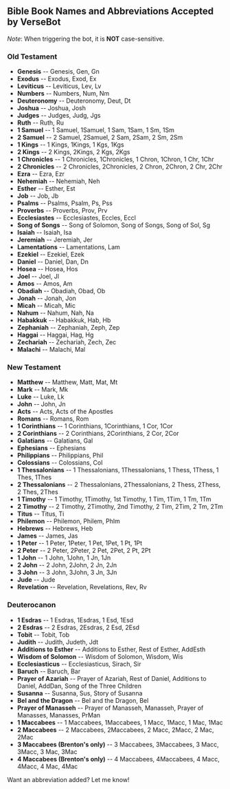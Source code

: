 ## Bible Book Names and Abbreviations Accepted by VerseBot
_Note_: When triggering the bot, it is __NOT__ case-sensitive.

### Old Testament
* __Genesis__ -- Genesis, Gen, Gn
* __Exodus__ -- Exodus, Exod, Ex
* __Leviticus__ -- Leviticus, Lev, Lv
* __Numbers__ -- Numbers, Num, Nm
* __Deuteronomy__ -- Deuteronomy, Deut, Dt
* __Joshua__ -- Joshua, Josh
* __Judges__ -- Judges, Judg, Jgs
* __Ruth__ -- Ruth, Ru
* __1 Samuel__ -- 1 Samuel, 1Samuel, 1 Sam, 1Sam, 1 Sm, 1Sm
* __2 Samuel__ -- 2 Samuel, 2Samuel, 2 Sam, 2Sam, 2 Sm, 2Sm
* __1 Kings__ -- 1 Kings, 1Kings, 1 Kgs, 1Kgs
* __2 Kings__ -- 2 Kings, 2Kings, 2 Kgs, 2Kgs
* __1 Chronicles__ -- 1 Chronicles, 1Chronicles, 1 Chron, 1Chron, 1 Chr, 1Chr
* __2 Chronicles__ -- 2 Chronicles, 2Chronicles, 2 Chron, 2Chron, 2 Chr, 2Chr
* __Ezra__ -- Ezra, Ezr
* __Nehemiah__ -- Nehemiah, Neh
* __Esther__ -- Esther, Est
* __Job__ -- Job, Jb
* __Psalms__ -- Psalms, Psalm, Ps, Pss
* __Proverbs__ -- Proverbs, Prov, Prv
* __Ecclesiastes__ -- Ecclesiastes, Eccles, Eccl
* __Song of Songs__ -- Song of Solomon, Song of Songs, Song of Sol, Sg
* __Isaiah__ -- Isaiah, Isa
* __Jeremiah__ -- Jeremiah, Jer
* __Lamentations__ -- Lamentations, Lam
* __Ezekiel__ -- Ezekiel, Ezek
* __Daniel__ -- Daniel, Dan, Dn
* __Hosea__ -- Hosea, Hos
* __Joel__ -- Joel, Jl
* __Amos__ -- Amos, Am
* __Obadiah__ -- Obadiah, Obad, Ob
* __Jonah__ -- Jonah, Jon
* __Micah__ -- Micah, Mic
* __Nahum__ -- Nahum, Nah, Na
* __Habakkuk__ -- Habakkuk, Hab, Hb
* __Zephaniah__ -- Zephaniah, Zeph, Zep
* __Haggai__ -- Haggai, Hag, Hg
* __Zechariah__ -- Zechariah, Zech, Zec
* __Malachi__ -- Malachi, Mal

### New Testament
* __Matthew__ -- Matthew, Matt, Mat, Mt
* __Mark__ -- Mark, Mk
* __Luke__ -- Luke, Lk
* __John__ -- John, Jn
* __Acts__ -- Acts, Acts of the Apostles
* __Romans__ -- Romans, Rom
* __1 Corinthians__ -- 1 Corinthians, 1Corinthians, 1 Cor, 1Cor
* __2 Corinthians__ -- 2 Corinthians, 2Corinthians, 2 Cor, 2Cor
* __Galatians__ -- Galatians, Gal
* __Ephesians__ -- Ephesians
* __Philippians__ -- Philippians, Phil
* __Colossians__ -- Colossians, Col
* __1 Thessalonians__ -- 1 Thessalonians, 1Thessalonians, 1 Thess, 1Thess, 1 Thes, 1Thes
* __2 Thessalonians__ -- 2 Thessalonians, 2Thessalonians, 2 Thess, 2Thess, 2 Thes, 2Thes
* __1 Timothy__ -- 1 Timothy, 1Timothy, 1st Timothy, 1 Tim, 1Tim, 1 Tm, 1Tm
* __2 Timothy__ -- 2 Timothy, 2Timothy, 2nd Timothy, 2 Tim, 2Tim, 2 Tm, 2Tm
* __Titus__ -- Titus, Ti
* __Philemon__ -- Philemon, Philem, Phlm
* __Hebrews__ -- Hebrews, Heb
* __James__ -- James, Jas
* __1 Peter__ -- 1 Peter, 1Peter, 1 Pet, 1Pet, 1 Pt, 1Pt
* __2 Peter__ -- 2 Peter, 2Peter, 2 Pet, 2Pet, 2 Pt, 2Pt
* __1 John__ -- 1 John, 1John, 1 Jn, 1Jn
* __2 John__ -- 2 John, 2John, 2 Jn, 2Jn
* __3 John__ -- 3 John, 3John, 3 Jn, 3Jn
* __Jude__ -- Jude
* __Revelation__ -- Revelation, Revelations, Rev, Rv

### Deuterocanon
* __1 Esdras__ -- 1 Esdras, 1Esdras, 1 Esd, 1Esd
* __2 Esdras__ -- 2 Esdras, 2Esdras, 2 Esd, 2Esd
* __Tobit__ -- Tobit, Tob
* __Judith__ -- Judith, Judeth, Jdt
* __Additions to Esther__ -- Additions to Esther, Rest of Esther, AddEsth
* __Wisdom of Solomon__ -- Wisdom of Solomon, Wisdom, Wis
* __Ecclesiasticus__ -- Ecclesiasticus, Sirach, Sir
* __Baruch__ -- Baruch, Bar
* __Prayer of Azariah__ -- Prayer of Azariah, Rest of Daniel, Additions to Daniel, AddDan, Song of the Three Children
* __Susanna__ -- Susanna, Sus, Story of Susanna
* __Bel and the Dragon__ -- Bel and the Dragon, Bel
* __Prayer of Manasseh__ -- Prayer of Manasseh, Manasseh, Prayer of Manasses, Manasses, PrMan
* __1 Maccabees__ -- 1 Maccabees, 1Maccabees, 1 Macc, 1Macc, 1 Mac, 1Mac
* __2 Maccabees__ -- 2 Maccabees, 2Maccabees, 2 Macc, 2Macc, 2 Mac, 2Mac
* __3 Maccabees (Brenton's only)__ -- 3 Maccabees, 3Maccabees, 3 Macc, 3Macc, 3 Mac, 3Mac
* __4 Maccabees (Brenton's only)__ -- 4 Maccabees, 4Maccabees, 4 Macc, 4Macc, 4 Mac, 4Mac

Want an abbreviation added? Let me know!

